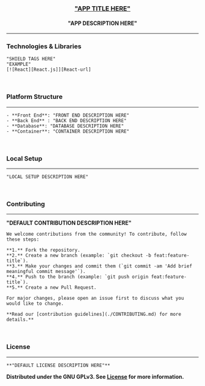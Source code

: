 <div align="center">
  
  <a href="https://github.com/VPYen/TemplateREADME">
    <h3>"APP TITLE HERE"</h3>
  </a>
  <h4>
    "APP DESCRIPTION HERE"
  </h4>
</div>


---
<!-- Technologies & Libraries -->
### Technologies & Libraries
    "SHIELD TAGS HERE"
    "EXAMPLE" 
    [![React][React.js]][React-url]
<br/>

<!-- Platform Structure -->
### Platform Structure
---
    - **Front End**: "FRONT END DESCRIPTION HERE"
    - **Back End** : "BACK END DESCRIPTION HERE"
    - **Database**: "DATABASE DESCRIPTION HERE"
    - **Container**: "CONTAINER DESCRIPTION HERE"

<br />

<!-- Local Setup -->
### Local Setup
---
    "LOCAL SETUP DESCRIPTION HERE"
<br />

<!-- Contributing -->
### Contributing
---
**"DEFAULT CONTRIBUTION DESCRIPTION HERE"**

    We welcome contributions from the community! To contribute, follow these steps:

    **1.** Fork the repository.
    **2.** Create a new branch (example: `git checkout -b feat:feature-title`).
    **3.** Make your changes and commit them (`git commit -am 'Add brief meaningful commit message'`).
    **4.** Push to the branch (example: `git push origin feat:feature-title`).
    **5.** Create a new Pull Request.

    For major changes, please open an issue first to discuss what you would like to change.

    **Read our [contribution guidelines](./CONTRIBUTING.md) for more details.**
<br/>

<!-- LICENSE -->
### License
---
    **"DEFAULT LICENSE DESCRIPTION HERE"**
**Distributed under the GNU GPLv3. See [License](./LICENSE) for more information.**


<!-- MARKDOWN LINKS & IMAGES -->
<!-- https://www.markdownguide.org/basic-syntax/#reference-style-links -->
[React.js]: https://img.shields.io/badge/React-23272f?style=for-the-badge&logo=react
[React-url]: https://reactjs.org/
